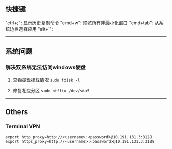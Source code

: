 ## 快捷键
"ctrl+;": 显示历史复制命令
"cmd+w": 预览所有非最小化窗口
"cmd+tab": 从系统边栏选择应用
"alt+\`":

---
## 系统问题

### 解决双系统无法访问windows硬盘
1. 查看硬盘挂载情况
`sudo fdisk -l`

2. 修复相应分区
`sudo ntffix /dev/sda5`


---
## Others
### Terminal VPN
```
export http_proxy=http://<username>:<password>@10.191.131.3:3128
export https_proxy=http://<username>:<password>@10.191.131.3:3128
```
